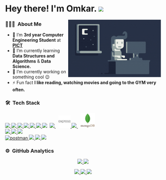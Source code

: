 <h1 align="left">
  Hey there! I'm Omkar. <img src="https://github.com/omkargaikwad23/omkargaikwad23/blob/main/Night-Coding-Pic.gif" width="30px">
</h1>

<img alt="Night Coding" src="https://raw.githubusercontent.com/AVS1508/AVS1508/master/assets/Night-Coding.gif" align="right"/>

### 👨🏻‍💻 &nbsp;About Me

- 🔭 I’m **3rd year Computer Engineering Student** at [**PICT**](https://pict.edu/)
- 🌱 I’m currently learning **Data Structures and Algorithms** & **Data Science.**
- 🔭 I’m currently working on something cool 😉
- ⚡ Fun fact **I like reading, watching movies and going to the GYM very often.**
<!--- 👨‍💻 All of my projects are available at **[My Portfolio](https://subhamraoniar.com)**-->


### 🛠 &nbsp;Tech Stack
<p align="left"> 
    <!-- HTML CSS -->
    <a href="https://www.w3.org/html/" target="_blank"> 
      <img src="https://img.icons8.com/color/48/000000/html-5.png"/> 
    </a> 
    <a href="https://www.w3schools.com/css/" target="_blank"> 
      <img src="https://img.icons8.com/color/48/000000/css3.png"/> 
    </a> 
    <!-- JavaScript -->
    <a href="https://developer.mozilla.org/en-US/docs/Web/JavaScript" target="_blank"> 
      <img src="https://img.icons8.com/color/48/000000/javascript--v2.png"/> 
    </a> 
    <!-- Bootstrap -->
    <a href="https://getbootstrap.com" target="_blank"> 
      <img src="https://img.icons8.com/color/48/000000/bootstrap.png"/> 
    </a> 
    <!-- React, Redux and Material UI-->
    <a href="https://reactjs.org/" target="_blank"> 
      <img src="https://img.icons8.com/color/48/000000/react-native.png"/> 
    </a>
    <a href="https://redux.js.org" target="_blank"> 
      <img src="https://img.icons8.com/color/48/000000/redux.png"/> 
    </a>
    <a href="https://material-ui.com/" target="_blank"><img src="https://img.icons8.com/color/48/000000/material-ui.png"/></a>
    <!-- Node JS, Express JS -->
    <a style="padding-right:8px;padding-left:4px;" href="https://nodejs.org" target="_blank"> 
      <img src="https://img.icons8.com/color/48/000000/nodejs.png"/> 
    </a> 
    <a href="https://expressjs.com" target="_blank"> 
      <img src="https://raw.githubusercontent.com/devicons/devicon/master/icons/express/express-original-wordmark.svg" alt="express" width="40" height="40"/> 
    </a>
    <a style="padding-right:8px;" href="https://www.mysql.com/" target="_blank"> 
      <img src="https://img.icons8.com/fluent/50/000000/mysql-logo.png"/> 
    </a>
    <!-- MongoDB -->
    <a href="https://www.mongodb.com/" target="_blank"> 
      <img src="https://raw.githubusercontent.com/devicons/devicon/master/icons/mongodb/mongodb-original-wordmark.svg" alt="mongodb" width="48" height="48"/> 
    </a> 
    <br>
    <!-- Programming Languages -->
    <a href="https://isocpp.org/" target="_blank">
      <img src="https://img.icons8.com/color/48/000000/c-plus-plus-logo.png"/>
    </a>
    <a href="https://www.python.org/" target="_blank">
      <img src="https://img.icons8.com/color/48/000000/python--v2.png"/>
    </a>
    <a href="https://www.java.com" target="_blank"> 
      <img src="https://img.icons8.com/color/48/000000/java-coffee-cup-logo.png"/> 
    </a>
    <br>
    <!-- Tools -->
    <a href="https://postman.com" target="_blank"> 
      <img src="https://www.vectorlogo.zone/logos/getpostman/getpostman-icon.svg" alt="postman" width="45" height="45"/> 
    </a>   
    <a href="https://git-scm.com/" target="_blank"> 
      <img src="https://img.icons8.com/color/48/000000/git.png"/> 
    </a>
    <a href="https://code.visualstudio.com/" target="_blank">
      <img src="https://img.icons8.com/color/48/000000/visual-studio-code-2019.png"/>
    </a>
    <a href="" target="_blank">
      <img src="https://img.icons8.com/color/48/000000/pycharm.png"/>
    </a>
    <!--<a href="https://www.eclipse.org/" target="_blank">
      <img src="https://img.icons8.com/ios-filled/50/000000/java-eclipse.png"/>
    </a>-->
    <!-- <a href="https://firebase.google.com/" target="_blank"> <img src="https://img.icons8.com/color/48/000000/firebase.png"/> </a>  -->
    <!-- <a href="https://www.jenkins.io" target="_blank"> <img src="https://www.vectorlogo.zone/logos/jenkins/jenkins-icon.svg" alt="jenkins" width="48" height="48"/> </a>  -->
</p>


### ⚙️ &nbsp;GitHub Analytics

<p align="center">
<a href="https://github.com/omkargaikwad23">
  <img height="180em" src="https://github-readme-stats-eight-theta.vercel.app/api?username=omkargaikwad23&show_icons=true&theme=algolia&include_all_commits=true&count_private=true"/>
  <img height="180em" src="https://github-readme-stats-eight-theta.vercel.app/api/top-langs/?username=omkargaikwad23&layout=compact&langs_count=8&theme=algolia"/>
</a>
</p>


<p align="center">
  <a href = "https://www.linkedin.com/in/omkargaikwad23/" title="LinkedIn">
    <img src="https://img.icons8.com/fluent/48/000000/linkedin.png"/>
  </a>
  <a href = "https://www.instagram.com/omkar.gaikwad._/" title="Instagram">
    <img src="https://img.icons8.com/fluent/48/000000/instagram-new.png"/>
  </a>
  <a href="mailto:vimalgalani28@gmail.com" title="Mail me" target="_blank" onclick="window.open('your WS URL');">
    <img src="https://img.icons8.com/color/48/000000/gmail--v2.png"/>
  </a>
  <!--<a href="" target="_blank"><img src="https://img.icons8.com/color/48/000000/resume.png"/></a>-->
  <!--<a href = "https://twitter.com/"><img src="https://img.icons8.com/fluent/48/000000/twitter.png"/></a>-->
</p>


